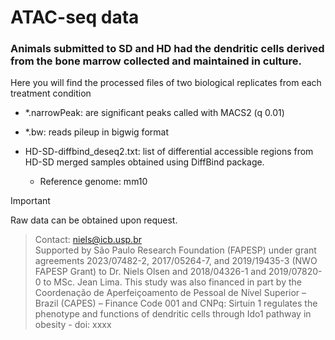 # ATAC-seq data
### Animals submitted to SD and HD had the dendritic cells derived from the bone marrow collected and maintained in culture.

Here you will find the processed files of two biological replicates from each treatment condition
  * *.narrowPeak: are significant peaks called with MACS2 (q 0.01)
  * *.bw: reads pileup in bigwig format
  * HD-SD-diffbind_deseq2.txt: list of differential accessible regions from HD-SD merged samples obtained using DiffBind package.
    
    - Reference genome: mm10

> [!IMPORTANT]
> Raw data can be obtained upon request.

> Contact: niels@icb.usp.br <br>
> Supported by São Paulo Research Foundation
(FAPESP) under grant agreements 2023/07482-2, 2017/05264-7, and 2019/19435-3 (NWO FAPESP Grant) to Dr. Niels Olsen and 2018/04326-1 and 2019/07820-0 to MSc. Jean Lima. This study was also financed in part by the Coordenação de Aperfeiçoamento de Pessoal de Nível Superior – Brazil (CAPES) – Finance Code 001 and CNPq: Sirtuin 1 regulates the phenotype and functions of dendritic cells through Ido1 pathway in obesity - doi: xxxx
